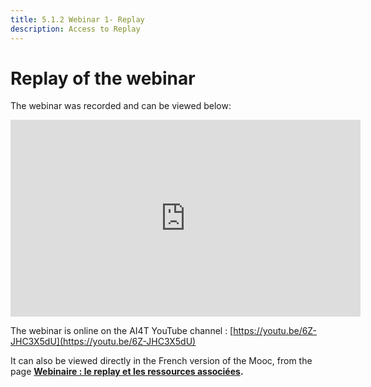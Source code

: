 ```yaml
---
title: 5.1.2 Webinar 1- Replay
description: Access to Replay 
---
```



# Replay of the webinar

The webinar was recorded and can be viewed below:

<center><iframe width="560" height="315" src="https://www.youtube.com/embed/6Z-JHC3X5dU?si=hy6j4Lb3fHNUsNPL" title="YouTube video player" frameborder="0" allow="accelerometer; autoplay; clipboard-write; encrypted-media; gyroscope; picture-in-picture; web-share" allowfullscreen></iframe></center>

The webinar is online on the AI4T YouTube channel : [https://youtu.be/6Z-JHC3X5dU](https://youtu.be/6Z-JHC3X5dU)

It can also be viewed directly in the French version of the Mooc, from the page  <a href="https://lms.fun-mooc.fr/courses/course-v1:inria+41032+session01/jump_to_id/8a616e237ffa4bc3affb2f94831a4e2b" target="_blank"><b>Webinaire : le replay et les ressources associées<b/></a>.
